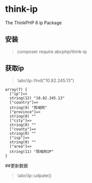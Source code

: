 # think-ip
The ThinkPHP 6 ip Package

## 安装
> composer require abcphp/think-ip

## 获取ip
> \abc\Ip::find("10.82.245.13")

```
array(7) {
  ["ip"]=>
  string(12) "10.82.245.13"
  ["country"]=>
  string(9) "局域网"
  ["province"]=>
  string(0) ""
  ["city"]=>
  string(0) ""
  ["county"]=>
  string(0) ""
  ["isp"]=>
  string(0) ""
  ["area"]=>
  string(11) "局域网IP"
}
```

##更新数据
> \abc\Ip::udpate()